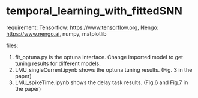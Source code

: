 # temporal_learning_with_fittedSNN
requirement: 
Tensorflow: https://www.tensorflow.org,
Nengo: https://www.nengo.ai,
numpy,
matplotlib

files:
1. fit_optuna.py is the optuna interface. Change imported model to get tuning results for different models.
2. LMU_singleCurrent.ipynb shows the optuna tuning results. (Fig. 3 in the paper)
3. LMU_spikeTime.ipynb shows the delay task results. (Fig.6 and Fig.7 in the paper)

